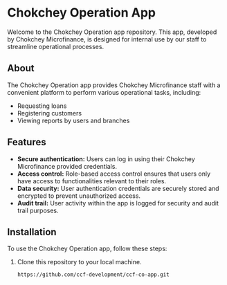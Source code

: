 # Chokchey Operation App

Welcome to the Chokchey Operation app repository. This app, developed by Chokchey Microfinance, is designed for internal use by our staff to streamline operational processes.

## About

The Chokchey Operation app provides Chokchey Microfinance staff with a convenient platform to perform various operational tasks, including:

- Requesting loans
- Registering customers
- Viewing reports by users and branches

## Features

- **Secure authentication:** Users can log in using their Chokchey Microfinance provided credentials.
- **Access control:** Role-based access control ensures that users only have access to functionalities relevant to their roles.
- **Data security:** User authentication credentials are securely stored and encrypted to prevent unauthorized access.
- **Audit trail:** User activity within the app is logged for security and audit trail purposes.

## Installation

To use the Chokchey Operation app, follow these steps:

1. Clone this repository to your local machine.
   ```bash
   https://github.com/ccf-development/ccf-co-app.git

